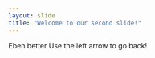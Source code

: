 ```yaml
---
layout: slide
title: "Welcome to our second slide!"
---
```

Eben better
Use the left arrow to go back!
